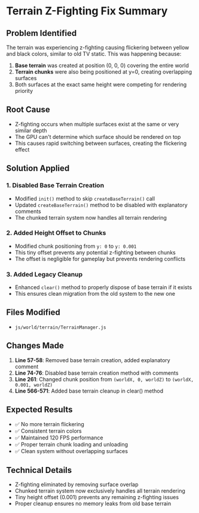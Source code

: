 # Terrain Z-Fighting Fix Summary

## Problem Identified
The terrain was experiencing z-fighting causing flickering between yellow and black colors, similar to old TV static. This was happening because:

1. **Base terrain** was created at position (0, 0, 0) covering the entire world
2. **Terrain chunks** were also being positioned at y=0, creating overlapping surfaces
3. Both surfaces at the exact same height were competing for rendering priority

## Root Cause
- Z-fighting occurs when multiple surfaces exist at the same or very similar depth
- The GPU can't determine which surface should be rendered on top
- This causes rapid switching between surfaces, creating the flickering effect

## Solution Applied

### 1. Disabled Base Terrain Creation
- Modified `init()` method to skip `createBaseTerrain()` call
- Updated `createBaseTerrain()` method to be disabled with explanatory comments
- The chunked terrain system now handles all terrain rendering

### 2. Added Height Offset to Chunks
- Modified chunk positioning from `y: 0` to `y: 0.001`
- This tiny offset prevents any potential z-fighting between chunks
- The offset is negligible for gameplay but prevents rendering conflicts

### 3. Added Legacy Cleanup
- Enhanced `clear()` method to properly dispose of base terrain if it exists
- This ensures clean migration from the old system to the new one

## Files Modified
- `js/world/terrain/TerrainManager.js`

## Changes Made
1. **Line 57-58**: Removed base terrain creation, added explanatory comment
2. **Line 74-76**: Disabled base terrain creation method with comments
3. **Line 261**: Changed chunk position from `(worldX, 0, worldZ)` to `(worldX, 0.001, worldZ)`
4. **Line 566-571**: Added base terrain cleanup in clear() method

## Expected Results
- ✅ No more terrain flickering
- ✅ Consistent terrain colors
- ✅ Maintained 120 FPS performance
- ✅ Proper terrain chunk loading and unloading
- ✅ Clean system without overlapping surfaces

## Technical Details
- Z-fighting eliminated by removing surface overlap
- Chunked terrain system now exclusively handles all terrain rendering
- Tiny height offset (0.001) prevents any remaining z-fighting issues
- Proper cleanup ensures no memory leaks from old base terrain